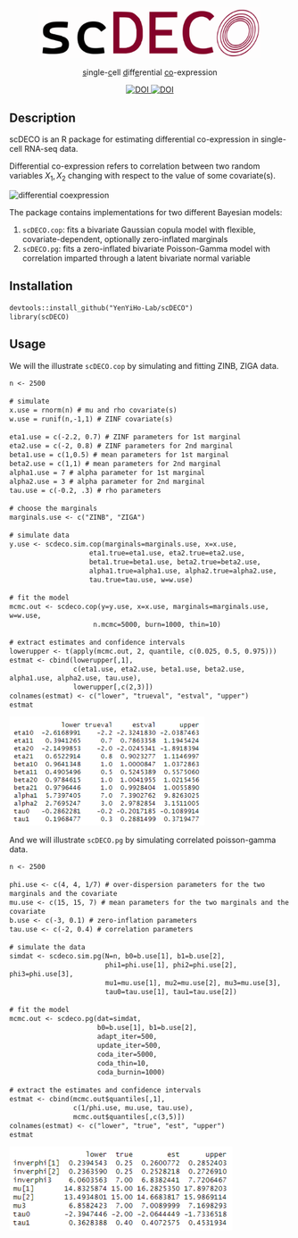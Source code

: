 <p align="center">
  <img src="./images/scdeco_logo.svg" alt="scDECO logo" width="400">
</p>

<p align="center">
  <align="center"><ins>s</ins>ingle-<ins>c</ins>ell <ins>d</ins>iff<ins>e</ins>rential <ins>co</ins>-expression
</p>

<div align="center">
  <a href="https://doi.org/10.1111/biom.13701">
    <img src="https://img.shields.io/badge/DOI-doi.org%2F10.1111%2Fbiom.13701-garnet?color=%23840028" alt="DOI">
  </a>
  <a href="https://doi.org/10.1111/biom.13457">
    <img src="https://img.shields.io/badge/DOI-doi.org%2F10.1111%2Fbiom.13457-garnet?color=%23840028" alt="DOI">
  </a>
</div>





## Description

scDECO is an R package for estimating differential co-expression in single-cell RNA-seq data. 

Differential co-expression refers to correlation between two random variables $X_1, X_2$ changing with respect to the value of some covariate(s). 

<img src="images/dynamic_corr_plot.svg" alt="differential coexpression" width="700">


The package contains implementations for two different Bayesian models:
1. `scDECO.cop`: fits a bivariate Gaussian copula model with flexible, covariate-dependent, optionally zero-inflated marginals
2. `scDECO.pg`: fits a zero-inflated bivariate Poisson-Gamma model with correlation imparted through a latent bivariate normal variable


## Installation

```{r, eval=FALSE, message=FALSE, warning=FALSE}
devtools::install_github("YenYiHo-Lab/scDECO")
library(scDECO)
```

## Usage

We will the illustrate `scDECO.cop` by simulating and fitting ZINB, ZIGA data.

```{r}
n <- 2500

# simulate 
x.use = rnorm(n) # mu and rho covariate(s)
w.use = runif(n,-1,1) # ZINF covariate(s)

eta1.use = c(-2.2, 0.7) # ZINF parameters for 1st marginal
eta2.use = c(-2, 0.8) # ZINF parameters for 2nd marginal
beta1.use = c(1,0.5) # mean parameters for 1st marginal
beta2.use = c(1,1) # mean parameters for 2nd marginal
alpha1.use = 7 # alpha parameter for 1st marginal
alpha2.use = 3 # alpha parameter for 2nd marginal
tau.use = c(-0.2, .3) # rho parameters

# choose the marginals
marginals.use <- c("ZINB", "ZIGA")

# simulate data
y.use <- scdeco.sim.cop(marginals=marginals.use, x=x.use,
                    eta1.true=eta1.use, eta2.true=eta2.use,
                    beta1.true=beta1.use, beta2.true=beta2.use,
                    alpha1.true=alpha1.use, alpha2.true=alpha2.use,
                    tau.true=tau.use, w=w.use)

# fit the model
mcmc.out <- scdeco.cop(y=y.use, x=x.use, marginals=marginals.use, w=w.use,
                     n.mcmc=5000, burn=1000, thin=10)

# extract estimates and confidence intervals
lowerupper <- t(apply(mcmc.out, 2, quantile, c(0.025, 0.5, 0.975)))
estmat <- cbind(lowerupper[,1],
                c(eta1.use, eta2.use, beta1.use, beta2.use, alpha1.use, alpha2.use, tau.use),
                lowerupper[,c(2,3)])
colnames(estmat) <- c("lower", "trueval", "estval", "upper")
estmat

```
<img src="images/scdeco.cop_output.png" alt="differential coexpression" width="350">




And we will illustrate `scDECO.pg` by simulating correlated poisson-gamma data.

```{r}
n <- 2500

phi.use <- c(4, 4, 1/7) # over-dispersion parameters for the two marginals and the covariate
mu.use <- c(15, 15, 7) # mean parameters for the two marginals and the covariate
b.use <- c(-3, 0.1) # zero-inflation parameters
tau.use <- c(-2, 0.4) # correlation parameters

# simulate the data
simdat <- scdeco.sim.pg(N=n, b0=b.use[1], b1=b.use[2],
                        phi1=phi.use[1], phi2=phi.use[2], phi3=phi.use[3],
                        mu1=mu.use[1], mu2=mu.use[2], mu3=mu.use[3],
                        tau0=tau.use[1], tau1=tau.use[2])

# fit the model
mcmc.out <- scdeco.pg(dat=simdat,
                      b0=b.use[1], b1=b.use[2],
                      adapt_iter=500,
                      update_iter=500,
                      coda_iter=5000,
                      coda_thin=10,
                      coda_burnin=1000)

# extract the estimates and confidence intervals
estmat <- cbind(mcmc.out$quantiles[,1],
                c(1/phi.use, mu.use, tau.use),
                mcmc.out$quantiles[,c(3,5)])
colnames(estmat) <- c("lower", "true", "est", "upper")
estmat

```

<img src="images/scdeco.pg_output.png" alt="differential coexpression" width="400">









